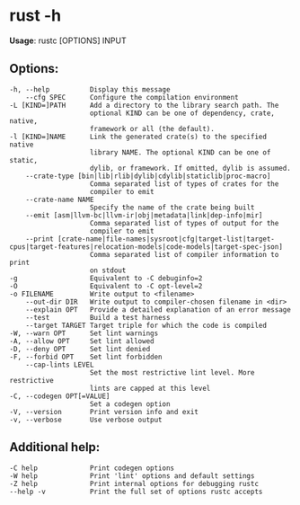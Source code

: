 # rust -h

**Usage**: rustc [OPTIONS] INPUT

## Options:
    -h, --help          Display this message
        --cfg SPEC      Configure the compilation environment
    -L [KIND=]PATH      Add a directory to the library search path. The
                        optional KIND can be one of dependency, crate, native,
                        framework or all (the default).
    -l [KIND=]NAME      Link the generated crate(s) to the specified native
                        library NAME. The optional KIND can be one of static,
                        dylib, or framework. If omitted, dylib is assumed.
        --crate-type [bin|lib|rlib|dylib|cdylib|staticlib|proc-macro]
                        Comma separated list of types of crates for the
                        compiler to emit
        --crate-name NAME
                        Specify the name of the crate being built
        --emit [asm|llvm-bc|llvm-ir|obj|metadata|link|dep-info|mir]
                        Comma separated list of types of output for the
                        compiler to emit
        --print [crate-name|file-names|sysroot|cfg|target-list|target-cpus|target-features|relocation-models|code-models|target-spec-json]
                        Comma separated list of compiler information to print
                        on stdout
    -g                  Equivalent to -C debuginfo=2
    -O                  Equivalent to -C opt-level=2
    -o FILENAME         Write output to <filename>
        --out-dir DIR   Write output to compiler-chosen filename in <dir>
        --explain OPT   Provide a detailed explanation of an error message
        --test          Build a test harness
        --target TARGET Target triple for which the code is compiled
    -W, --warn OPT      Set lint warnings
    -A, --allow OPT     Set lint allowed
    -D, --deny OPT      Set lint denied
    -F, --forbid OPT    Set lint forbidden
        --cap-lints LEVEL
                        Set the most restrictive lint level. More restrictive
                        lints are capped at this level
    -C, --codegen OPT[=VALUE]
                        Set a codegen option
    -V, --version       Print version info and exit
    -v, --verbose       Use verbose output

## Additional help:
    -C help             Print codegen options
    -W help             Print 'lint' options and default settings
    -Z help             Print internal options for debugging rustc
    --help -v           Print the full set of options rustc accepts


